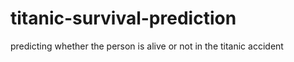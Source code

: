 # titanic-survival-prediction
predicting whether the person is alive or not in the titanic accident

